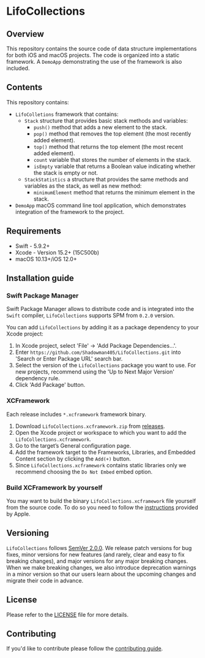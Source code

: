 # LifoCollections

## Overview

This repository contains the source code of data structure implementations for both iOS and macOS projects. The code is organized into a static framework. A `DemoApp` demonstrating the use of the framework is also included.

## Contents

This repository contains:
- `LifoColletions` framework that contains:
    - `Stack` structure that provides basic stack methods and variables:
        * `push()` method that adds a new element to the stack.
        * `pop()` method that removes the top element (the most recently added element).
        * `top()` method that returns the top element (the most recent added element).
        * `count` variable that stores the number of elements in the stack.
        * `isEmpty` variable that returns a Boolean value indicating whether the stack is empty or not.
    - `StackStatistics` a structure that provides the same methods and variables as the stack, as well as new method:
        * `minimumElement` method that returns the minimum element in the stack.
- `DemoApp` macOS command line tool application, which demonstrates integration of the framework to the project.

## Requirements
* Swift - 5.9.2+
* Xcode - Version 15.2+ (15C500b)
* macOS 10.13+/iOS 12.0+

## Installation guide

### Swift Package Manager

Swift Package Manager allows to distribute code and is integrated into the `Swift` compiler, `LifoCollections` supports SPM from `0.2.0` version.

You can add `LifoCollections` by adding it as a package dependency to your Xcode project:
1. In Xcode project, select 'File' -> 'Add Package Dependencies...'.
1. Enter `https://github.com/Shadowman405/LifoCollections.git` into 'Search or Enter Package URL' search bar.
1. Select the version of the `LifoCollections` package you want to use. For new projects, recommend using the 'Up to Next Major Version' dependency rule.
1. Click 'Add Package' button.

### XCFramework

Each release includes `*.xcframework` framework binary.

1. Download `LifoCollections.xcframework.zip` from [releases](https://github.com/Shadowman405/LifoCollections/releases).
1. Open the Xcode project or workspace to which you want to add the `LifoCollections.xcframework`.
1. Go to the target’s General configuration page.
1. Add the framework target to the Frameworks, Libraries, and Embedded Content section by clicking the `Add(+)` button.
1. Since `LifoCollections.xcframework` contains static libraries only we recommend choosing the `Do Not Embed` embed option.

### Build XCFramework by yourself
You may want to build the binary `LifoCollections.xcframework` file yourself from the source code. To do so you need to follow the [instructions](https://developer.apple.com/documentation/xcode/creating-a-multi-platform-binary-framework-bundle#Create-archives-for-frameworks-or-libraries) provided by Apple.

## Versioning

`LifoCollections` follows [SemVer 2.0.0](https://semver.org/). We release patch versions for bug fixes, minor versions for new features (and rarely, clear and easy to fix breaking changes), and major versions for any major breaking changes. When we make breaking changes, we also introduce deprecation warnings in a minor version so that our users learn about the upcoming changes and migrate their code in advance.

## License

Please refer to the [LICENSE](./LICENSE.md) file for more details.

## Contributing

If you'd like to contribute please follow the [contributing guide](./CONTRIBUTING.md).
